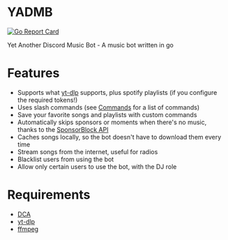 # YADMB

[![Go Report Card](https://goreportcard.com/badge/github.com/TheTipo01/YADMB)](https://goreportcard.com/report/github.com/TheTipo01/YADMB)

Yet Another Discord Music Bot - A music bot written in go

# Features

- Supports what [yt-dlp](https://github.com/yt-dlp/yt-dlp) supports, plus spotify playlists (if you configure the
  required tokens!)
- Uses slash commands (see [Commands](#commands) for a list of commands)
- Save your favorite songs and playlists with custom commands
- Automatically skips sponsors or moments when there's no music, thanks to
  the [SponsorBlock API](https://sponsor.ajay.app/)
- Caches songs locally, so the bot doesn't have to download them every time
- Stream songs from the internet, useful for radios
- Blacklist users from using the bot
- Allow only certain users to use the bot, with the DJ role

# Requirements

- [DCA](https://github.com/bwmarrin/dca/tree/master/cmd/dca)
- [yt-dlp](https://github.com/yt-dlp/yt-dlp)
- [ffmpeg](https://ffmpeg.org/download.html)